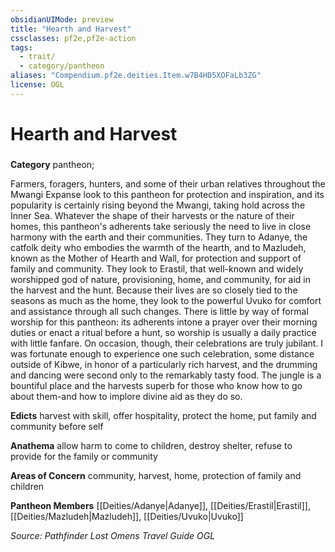 ```yaml
---
obsidianUIMode: preview
title: "Hearth and Harvest"
cssclasses: pf2e,pf2e-action
tags:
  - trait/
  - category/pantheon
aliases: "Compendium.pf2e.deities.Item.w7B4HD5XOFaLb3ZG"
license: OGL
---
```

# Hearth and Harvest

### 

**Category** pantheon; 




Farmers, foragers, hunters, and some of their urban relatives throughout the Mwangi Expanse look to this pantheon for protection and inspiration, and its popularity is certainly rising beyond the Mwangi, taking hold across the Inner Sea. Whatever the shape of their harvests or the nature of their homes, this pantheon's adherents take seriously the need to live in close harmony with the earth and their communities. They turn to Adanye, the catfolk deity who embodies the warmth of the hearth, and to Mazludeh, known as the Mother of Hearth and Wall, for protection and support of family and community. They look to Erastil, that well-known and widely worshipped god of nature, provisioning, home, and community, for aid in the harvest and the hunt. Because their lives are so closely tied to the seasons as much as the home, they look to the powerful Uvuko for comfort and assistance through all such changes. There is little by way of formal worship for this pantheon: its adherents intone a prayer over their morning duties or enact a ritual before a hunt, so worship is usually a daily practice with little fanfare. On occasion, though, their celebrations are truly jubilant. I was fortunate enough to experience one such celebration, some distance outside of Kibwe, in honor of a particularly rich harvest, and the drumming and dancing were second only to the remarkably tasty food. The jungle is a bountiful place and the harvests superb for those who know how to go about them-and how to implore divine aid as they do so.

**Edicts** harvest with skill, offer hospitality, protect the home, put family and community before self

**Anathema** allow harm to come to children, destroy shelter, refuse to provide for the family or community

**Areas of Concern** community, harvest, home, protection of family and children

**Pantheon Members** [[Deities/Adanye|Adanye]], [[Deities/Erastil|Erastil]], [[Deities/Mazludeh|Mazludeh]], [[Deities/Uvuko|Uvuko]]

*Source: Pathfinder Lost Omens Travel Guide*
*OGL*
